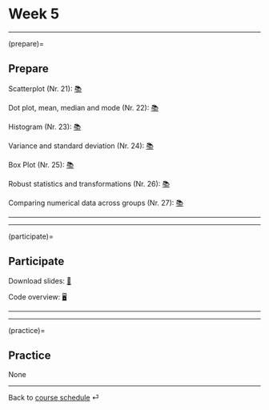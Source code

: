 # Week 5


---

(prepare)=
## Prepare


Scatterplot (Nr. 21): [📚](https://openintro-ims.netlify.app/explore-numerical.html#scatterplots)


Dot plot, mean, median and mode (Nr. 22): [📚](https://openintro-ims.netlify.app/explore-numerical.html#dotplots)


Histogram  (Nr. 23): [📚](https://openintro-ims.netlify.app/explore-numerical.html#histograms)


Variance and standard deviation (Nr. 24): [📚](https://openintro-ims.netlify.app/explore-numerical.html#histograms)


Box Plot (Nr. 25): [📚](https://openintro-ims.netlify.app/explore-numerical.html#boxplots)


Robust statistics and transformations (Nr. 26): [📚](https://openintro-ims.netlify.app/explore-numerical.html#robust-statistics)


Comparing numerical data across groups (Nr. 27): [📚](https://openintro-ims.netlify.app/explore-categorical.html#comparing-numerical-data-across-groups)


---

---


(participate)=
## Participate


Download slides: [📑](https://drive.google.com/file/d/1-h3_Xa33mqe_tVSYzOstE3rqzZbdzid0/view?usp=sharing)



Code overview: [🖥](../code/code-overview.md)


---

---


(practice)=
## Practice


None

---

Back to [course schedule](../docs/course-schedule.md) ⏎
